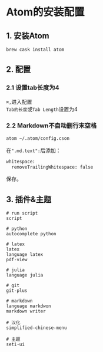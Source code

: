 # Atom的安装配置

## 1. 安装Atom
```sh
brew cask install atom
```

## 2. 配置
### 2.1 设置tab长度为4
`⌘,`进入配置    
`Tab的长度`或`Tab Length`设置为4

### 2.2 Markdown不自动删行末空格
```sh
atom ~/.atom/config.cson
```

在`".md.text":`后添加：

```sh
whitespace:
  removeTrailingWhitespace: false
```

保存。

## 3. 插件&主题

```
# run script
script

# python
autocomplete python

# latex
latex
language latex
pdf-view

# julia
language julia

# git
git-plus

# markdown
language markdwon
markdown writer

# 汉化
simplified-chinese-menu

# 主题
seti-ui
```
